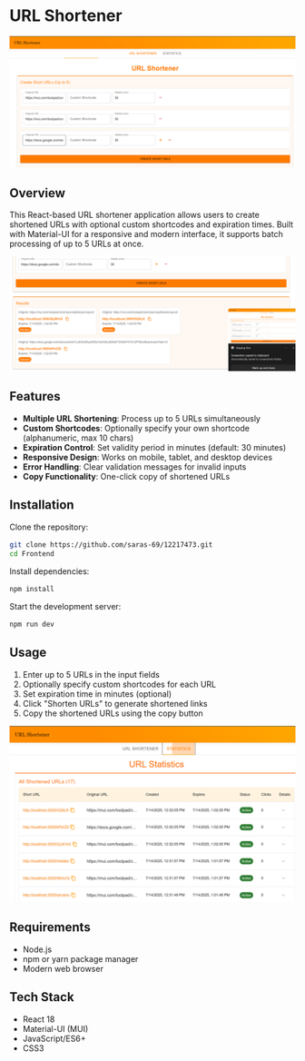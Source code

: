# URL Shortener

![URL Shortener Demo](./src/assets/ss1.png)

## Overview
This React-based URL shortener application allows users to create shortened URLs with optional custom shortcodes and expiration times. Built with Material-UI for a responsive and modern interface, it supports batch processing of up to 5 URLs at once.

![Application Interface](./src/assets/ss2.png)

## Features
- **Multiple URL Shortening**: Process up to 5 URLs simultaneously
- **Custom Shortcodes**: Optionally specify your own shortcode (alphanumeric, max 10 chars)
- **Expiration Control**: Set validity period in minutes (default: 30 minutes)
- **Responsive Design**: Works on mobile, tablet, and desktop devices
- **Error Handling**: Clear validation messages for invalid inputs
- **Copy Functionality**: One-click copy of shortened URLs

## Installation
Clone the repository:
```bash
git clone https://github.com/saras-69/12217473.git
cd Frontend
```

Install dependencies:
```bash
npm install
```

Start the development server:
```bash
npm run dev
```
## Usage
1. Enter up to 5 URLs in the input fields
2. Optionally specify custom shortcodes for each URL
3. Set expiration time in minutes (optional)
4. Click "Shorten URLs" to generate shortened links
5. Copy the shortened URLs using the copy button

![Usage Example](./src/assets/ss3.png)

## Requirements
- Node.js 
- npm or yarn package manager
- Modern web browser

## Tech Stack
- React 18
- Material-UI (MUI)
- JavaScript/ES6+
- CSS3
